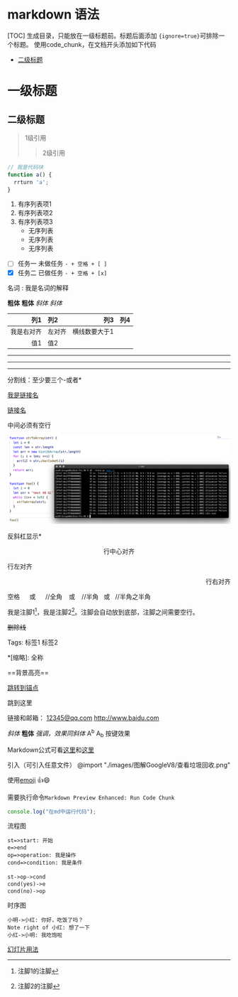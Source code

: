 # markdown 语法

[TOC]
生成目录，只能放在一级标题前。标题后面添加 `{ignore=true}`可排除一个标题。
使用code_chunk，在文档开头添加如下代码
<!-- @import "[TOC]" {cmd="toc" depthFrom=2 depthTo=3 orderedList=false} -->

<!-- code_chunk_output -->

- [二级标题](#二级标题)

<!-- /code_chunk_output -->

# 一级标题
## 二级标题

> 1级引用
>> 2级引用

```javascript {.line-numbers}
// 我是代码块
function a() {
  rrturn 'a';
}
```

1. 有序列表项1
1. 有序列表项2
3. 有序列表项3
    - 无序列表
    * 无序列表
    + 无序列表

- [ ] 任务一 未做任务 `- + 空格 + [ ]`
- [x] 任务二 已做任务 `- + 空格 + [x]`

名词
: 我是名词的解释

**粗体**  __粗体__
*斜体* _斜体_

|列1|列2|列3|列4|
|--:|:---|---:|--|
|我是右对齐|左对齐|横线数要大于1|
|值1|值2|

---

***
* * *
分割线：至少要三个-或者*

[我是链接名](链接的URL "标题")

[链接名][1]

[1]:www.baidu.com "百度啦"
中间必须有空行

![无法显示图片时的文字](./images/图解GoogleV8/查看垃圾回收.png "鼠标悬浮看见")


反斜杠显示\*

<center>行中心对齐</center>
<p align="left">行左对齐</p>
<p align="right">行右对齐</p>

空格
&emsp; 或 &#8195; //全角
&ensp; 或 &#8194; //半角
&nbsp; 或 &#160; //半角之半角


我是注脚1[^1]，我是注脚2[^2]。注脚会自动放到底部，注脚之间需要空行。

[^1]:注脚1的注脚

[^2]:注脚2的注脚


~~删除线~~

Tags: 标签1 标签2

*[缩略]: 全称

==背景高亮==

[跳转到锚点](#id)

<span id="id">跳到这里</span>


链接和邮箱：
<12345@qq.com>
<http://www.baidu.com>

<i>斜体</i>
<b>粗体</b>
<em>强调，效果同斜体</em>
A<sup>b</sup>
A<sub>b</sub>
<kbd>按键效果</kbd>

Markdown公式可看[这里](https://www.zybuluo.com/codeep/note/163962)和[这里](https://www.cnblogs.com/q735613050/p/7253073.html)

引入（可引入任意文件）
@import "./images/图解GoogleV8/查看垃圾回收.png"


使用[emoji](https://www.webfx.com/tools/emoji-cheat-sheet/)
:+1::smile:

需要执行命令`Markdown Preview Enhanced: Run Code Chunk`
```JavaScript {cmd="D:\\software\\技术\\node\\node.exe", class="line-number"}
console.log("在md中运行代码");
```

流程图
```flow
st=>start: 开始
e=>end
op=>operation: 我是操作
cond=>condition: 我是条件

st->op->cond
cond(yes)->e
cond(no)->op
```

时序图
```sequence
小明->小红: 你好，吃饭了吗？
Note right of 小红: 想了一下
小红->小明: 我吃饱啦
```

[幻灯片用法](https://www.bookstack.cn/read/mpe/zh-cn-presentation.md)


